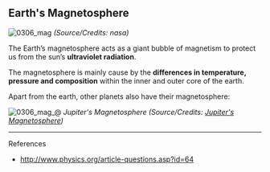 ## Earth's Magnetosphere

![0306_mag](./static/0306_mag.gif)
*(Source/Credits: nasa)*

The Earth’s magnetosphere acts as a giant bubble of magnetism to protect us from the sun’s **ultraviolet radiation**.

The magnetosphere is mainly cause by the **differences in temperature, pressure and composition** within the inner and outer core of the earth.

Apart from the earth, other planets also have their magnetosphere:

![0306_mag_@](./static/0306_mag_@.jpg)
*Jupiter's Magnetosphere (Source/Credits: [Jupiter's Magnetosphere](http://planetaryexploration-net.planetpatriot.net/jupiter/io/jupiter%27s_magnetosphere.html))*

---

References

- http://www.physics.org/article-questions.asp?id=64

